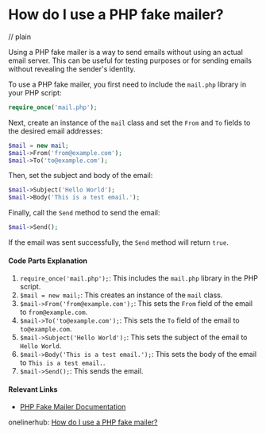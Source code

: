 # How do I use a PHP fake mailer?
// plain

Using a PHP fake mailer is a way to send emails without using an actual email server. This can be useful for testing purposes or for sending emails without revealing the sender's identity.

To use a PHP fake mailer, you first need to include the `mail.php` library in your PHP script:
```php
require_once('mail.php');
```

Next, create an instance of the `mail` class and set the `From` and `To` fields to the desired email addresses:
```php
$mail = new mail;
$mail->From('from@example.com');
$mail->To('to@example.com');
```

Then, set the subject and body of the email:
```php
$mail->Subject('Hello World');
$mail->Body('This is a test email.');
```

Finally, call the `Send` method to send the email:
```php
$mail->Send();
```

If the email was sent successfully, the `Send` method will return `true`.

#### Code Parts Explanation

1. `require_once('mail.php');`: This includes the `mail.php` library in the PHP script.
2. `$mail = new mail;`: This creates an instance of the `mail` class.
3. `$mail->From('from@example.com');`: This sets the `From` field of the email to `from@example.com`.
4. `$mail->To('to@example.com');`: This sets the `To` field of the email to `to@example.com`.
5. `$mail->Subject('Hello World');`: This sets the subject of the email to `Hello World`.
6. `$mail->Body('This is a test email.');`: This sets the body of the email to `This is a test email.`.
7. `$mail->Send();`: This sends the email.

#### Relevant Links

- [PHP Fake Mailer Documentation](https://github.com/php-fake-mailer/php-fake-mailer)

onelinerhub: [How do I use a PHP fake mailer?](https://onelinerhub.com/php-faker/how-do-i-use-a-php-fake-mailer)